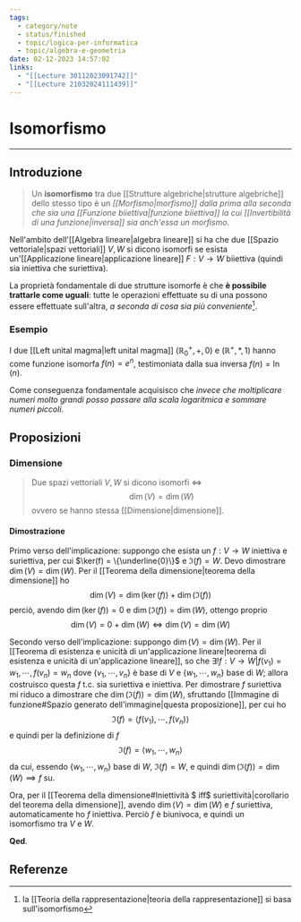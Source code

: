 ```yaml
---
tags:
  - category/note
  - status/finished
  - topic/logica-per-informatica
  - topic/algebra-e-geometria
date: 02-12-2023 14:57:02
links:
  - "[[Lecture 30112023091742]]"
  - "[[Lecture 21032024111439]]"
---
```

# Isomorfismo
---
## Introduzione
> Un **isomorfismo** tra due [[Strutture algebriche|strutture algebriche]] dello stesso tipo è un _[[Morfismo|morfismo]] dalla prima alla seconda che sia una [[Funzione biiettiva|funzione biiettiva]] la cui [[Invertibilità di una funzione|inversa]] sia anch'essa un morfismo_.

Nell'ambito dell'[[Algebra lineare|algebra lineare]] si ha che due [[Spazio vettoriale|spazi vettoriali]] $V, W$ si dicono isomorfi se esista un'[[Applicazione lineare|applicazione lineare]] $F: V \to W$ biiettiva (quindi sia iniettiva che suriettiva).

La proprietà fondamentale di due strutture isomorfe è che **è possibile trattarle come uguali**: tutte le operazioni effettuate su di una possono essere effettuate sull'altra, _a seconda di cosa sia più conveniente_[^1].

### Esempio
I due [[Left unital magma|left unital magma]] $(\mathbb{R}_{0}^{+}, +, 0)$ e $(\mathbb{R}^{+}, *, 1)$ hanno come funzione isomorfa $f(n) = e^{n}$, testimoniata dalla sua inversa $f(n) = \ln(n)$.

Come conseguenza fondamentale acquisisco che _invece che moltiplicare numeri molto grandi posso passare alla scala logaritmica e sommare numeri piccoli_.

## Proposizioni
### Dimensione
> Due spazi vettoriali $V, W$ si dicono isomorfi $\iff$
> $$\dim(V) = \dim(W)$$
> ovvero se hanno stessa [[Dimensione|dimensione]].

#### Dimostrazione
Primo verso dell'implicazione: suppongo che esista un $f: V \to W$ iniettiva e suriettiva, per cui $\ker(f) = \{\underline{0}\}$ e $\Im(f) = W$. Devo dimostrare $\dim(V) = \dim(W)$. Per il [[Teorema della dimensione|teorema della dimensione]] ho
$$\dim(V) = \dim(\ker(f)) + \dim(\Im(f))$$
perciò, avendo $\dim(\ker(f)) = 0$ e $\dim(\Im(f)) = \dim(W)$, ottengo proprio
$$\dim(V) = 0 + \dim(W) \iff \dim(V) = \dim(W)$$

Secondo verso dell'implicazione: suppongo $\dim(V) = \dim(W)$. Per il [[Teorema di esistenza e unicità di un'applicazione lineare|teorema di esistenza e unicità di un'applicazione lineare]], so che $\exists! f: V \to W | f(v_{1}) = w_{1}, \cdots, f(v_{n}) = w_{n}$ dove $\{v_{1}, \cdots, v_{n}\}$ è base di $V$ e $\{w_{1}, \cdots, w_{n}\}$ base di $W$; allora costruisco questa $f$ t.c. sia suriettiva e iniettiva.
Per dimostrare $f$ suriettiva mi riduco a dimostrare che $\dim(\Im(f)) = \dim(W)$, sfruttando [[Immagine di funzione#Spazio generato dell'immagine|questa proposizione]], per cui ho
$$\Im(f) = \langle f(v_{1}), \cdots, f(v_{n}) \rangle$$
e quindi per la definizione di $f$
$$\Im(f) = \langle w_{1}, \cdots, w_{n} \rangle$$
da cui, essendo $\{w_{1}, \cdots, w_{n}\}$ base di $W$, $\Im(f) = W$, e quindi $\dim(\Im(f)) = \dim(W) \implies f \text{ su}$.

Ora, per il [[Teorema della dimensione#Iniettività $ iff$ suriettività|corollario del teorema della dimensione]], avendo $\dim(V) = \dim(W)$ e $f$ suriettiva, automaticamente ho $f$ iniettiva. Perciò $f$ è biunivoca, e quindi un isomorfismo tra $V$ e $W$.

**Qed**.

## Referenze
[^1]: la [[Teoria della rappresentazione|teoria della rappresentazione]] si basa sull'isomorfismo